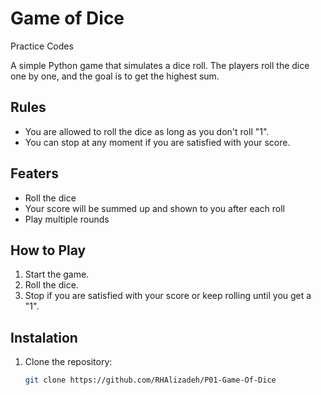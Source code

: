 # Game of Dice
Practice Codes

A simple Python game that simulates a dice roll. The players roll the dice one by one, and the goal is to get the highest sum.

## Rules
- You are allowed to roll the dice as long as you don't roll "1".
- You can stop at any moment if you are satisfied with your score.

## Featers
- Roll the dice
- Your score will be summed up and shown to you after each roll
- Play multiple rounds

## How to Play
1. Start the game.
2. Roll the dice.
3. Stop if you are satisfied with your score or keep rolling until you get a "1".

## Instalation
1. Clone the repository:
   ```sh
   git clone https://github.com/RHAlizadeh/P01-Game-Of-Dice


